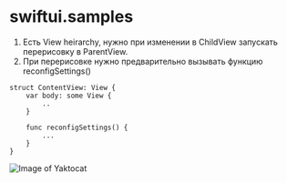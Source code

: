 # swiftui.samples


1. Есть View heirarchy, нужно при изменении в ChildView запускать перерисовку в ParentView. <br>
2. При перерисовке нужно предварительно вызывать функцию reconfigSettings() <br>

```
struct ContentView: View {
    var body: some View {
        ..
    }

    func reconfigSettings() {
        ...
    }
}
```
![Image of Yaktocat](https://github.com/sim-repo/images/blob/main/swiftui1.png)

